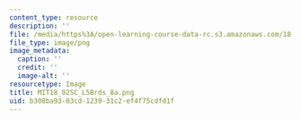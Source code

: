 ```yaml
---
content_type: resource
description: ''
file: /media/https%3A/open-learning-course-data-rc.s3.amazonaws.com/18-02sc-multivariable-calculus-fall-2010/b308ba9303cd123931c2ef4f75cdfd1f_MIT18_02SC_L5Brds_8a.png
file_type: image/png
image_metadata:
  caption: ''
  credit: ''
  image-alt: ''
resourcetype: Image
title: MIT18_02SC_L5Brds_8a.png
uid: b308ba93-03cd-1239-31c2-ef4f75cdfd1f
---
```


